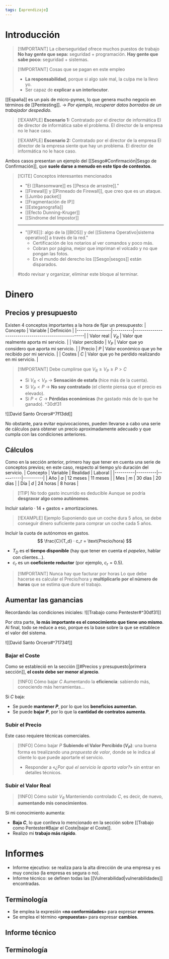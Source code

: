 ```yaml
---
tags: [aprendizaje]
---
```


# Introducción
> [!IMPORTANT] La ciberseguridad ofrece muchos puestos de trabajo
> **No hay gente que sepa:** seguridad + programación.
> **Hay gente que sabe poco:** seguridad + sistemas.

> [!IMPORTANT] Cosas que se pagan en este empleo
> - **La responsabilidad**, porque si algo sale mal, la culpa me la llevo yo.
> - Ser capaz de **explicar a un interlocutor**.

[[España]] es un país de micro-pymes, lo que genera mucho negocio en términos de [[Pentesting]].
-> *Por ejemplo, recuperar datos borrados de un trabajador despedido.*

> [!EXAMPLE] **Escenario 1:** Contratado por el director de informática
> El de director de informática sabe el problema.
> El director de la empresa no le hace caso.

> [!EXAMPLE] **Escenario 2:** Contratado por el director de la empresa
> El director de la empresa siente que hay un problema.
> El director de informática no le hace caso.

Ambos casos presentan un ejemplo del [[Sesgo#Confirmación|Sesgo de Confirmación]], que **suele darse a menudo en este tipo de contextos**.

> [!CITE] Conceptos interesantes mencionados
> - "El [[Ransomware]] es [[Pesca de arrastre]]."
> - [[Firewall]] y [[Pinneado de Firewall]], que creo que es un ataque.
> - [[Jumbo packet]]
> - [[Fragmentación de IP]]
> - [[Esteganografía]]
> - [[Efecto Dunning-Kruger]]
> - [[Síndrome del Impostor]]
> ---
> - "[[PXE]]: algo de la [[BIOS]] y del [[Sistema Operativo|sistema operativo]] a través de la red."
> 	- Certificación de los notarios al ver comandos y poco más.
> 	- Cobran por página, mejor que impriman el volcado y no que pongan las fotos.
> 	- En el mundo del derecho los [[Sesgo|sesgos]] están disparados.
> 
> #todo revisar y organizar, eliminar este bloque al terminar.


# Dinero
## Precios y presupuesto
Existen 4 conceptos importantes a la hora de fijar un presupuesto:
| Concepto        | Variable | Definición                                          |
|-----------------|----------|-----------------------------------------------------|
| Valor real      | $V_R$    | Valor que realmente aporta mi servicio.             |
| Valor percibido | $V_P$    | Valor que yo considero que aporta mi servicio.      |
| Precio          | $P$      | Valor económico que yo he recibido por mi servicio. |
| Costes          | $C$      | Valor que yo he perdido realizando en mi servicio.  |

> [!IMPORTANT] Debe cumplirse que $V_R \geq V_P \geq P \gt C$
> - Si $V_R < V_P$ -> **Sensación de estafa** (hice más de la cuenta).
> - Si $V_P < P$ -> **No soy contratado** (el cliente piensa que el precio es elevado).
> - Si $P < C$ -> **Pérdidas económicas** (he gastado más de lo que he ganado).
^30df31

![[David Santo Orcero#^7f13dd]]

No obstante, para evitar equivocaciones, pueden llevarse a cabo una serie de cálculos para obtener un precio aproximadamente adecuado y que cumpla con las condiciones anteriores.

## Cálculos
Como en la sección anterior, primero hay que tener en cuenta una serie de conceptos previos; en este caso, respecto al tiempo y/o duración del servicio.
| Concepto | Variable | Realidad | Laboral  |
|----------|----------|----------|----------|
| Año      | $a$      | 12 meses | 11 meses |
| Mes      | $m$      | 30 días  | 20 días  |
| Día      | $d$      | 24 horas | 8 horas  |

> [!TIP] No todo gasto incurrido es deducible
> Aunque se podría **desgravar algo como autónomos**.

Incluir $\text{salario} · 14 + \text{gastos} + \text{amortizaciones}$.

> [!EXAMPLE] Ejemplo
> Suponiendo que un coche dura 5 años, se debe conseguir dinero suficiente para comprar un coche cada 5 años.

Incluir la cuota de autónomos en $\text{gastos}$.
$$
\frac{C}{T_d} · c_r = \text{Precio/hora}
$$
- $T_D$ es el **tiempo disponible** (hay que tener en cuenta el *papeleo*, hablar con clientes...).
- $c_r$ es un **coeficiente reductor** (por ejemplo, $c_r = 0.5$).

> [!IMPORTANT] Nunca hay que facturar por horas
> Lo que debe hacerse es calcular el $\text{Precio/hora}$ y **multiplicarlo por el número de horas** que se estima que dure el trabajo.

## Aumentar las ganancias
Recordando las condiciones iniciales:
![[Trabajo como Pentester#^30df31]]

Por otra parte, **lo más importante es el conocimiento que tiene uno mismo**.
Al final, todo se reduce a eso, porque es la base sobre la que se establece el valor del sistema.

![[David Santo Orcero#^71734f]]

### Bajar el Coste
Como se estableció en la sección [[#Precios y presupuesto|primera sección]], **el coste debe ser menor al precio**.

> [!INFO] Cómo bajar $C$
> Aumentando la **eficiencia**: sabiendo más, conociendo más herramientas...

Si $C$ baja:
- Se puede **mantener $P$**, por lo que los **beneficios aumentan**.
- Se puede **bajar $P$**, por lo que la **cantidad de contratos aumenta**.

### Subir el Precio
Este caso requiere técnicas comerciales.

> [!INFO] Cómo bajar $P$
> **Subiendo el Valor Percibido ($V_P$)**: una buena forma es trealizando una *propuesta de valor*, donde se le indica al cliente lo que puede aportarle el servicio.
> - Responder a «*¿Por qué el servicio le aporta valor?*» sin entrar en detalles técnicos.
> 

### Subir el Valor Real
> [!INFO] Cómo subir $V_R$
> Manteniendo controlado $C$, es decir, de nuevo, **aumentando mis conocimientos**.

Si mi conocimiento aumenta:
- **Baja $C$**, lo que conlleva lo mencionado en la sección sobre [[Trabajo como Pentester#Bajar el Coste|bajar el Coste]].
- Realizo mi **trabajo más rápido**.


# Informes
- Informe ejecutivo: se realiza para la alta dirección de una empresa y es muy conciso (la empresa es segura o no).
- Informe técnico: se definen todas las [[Vulnerabilidad|vulnerabilidades]] encontradas.

## Terminología
- Se emplea la expresión «**no conformidades**» para expresar **errores**.
- Se emplea el término «**propuestas**» para expresar **cambios**.



## Informe técnico

## Terminología